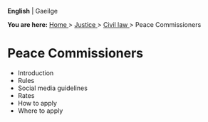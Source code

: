 **English** |  Gaeilge 

**You are here:** [ Home ](/en/) > [ Justice ](/en/justice/) > [ Civil law
](/en/justice/civil-law/) > Peace Commissioners

#  Peace Commissioners

  * Introduction 
  * Rules 
  * Social media guidelines 
  * Rates 
  * How to apply 
  * Where to apply 
